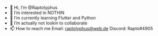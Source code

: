 - 👋 Hi, I’m @Raptolyphus
- 👀 I’m interested in NOTHIN
- 🌱 I’m currently learning Flutter and Python
- 💞️ I’m actually not lookin to collaborate
- 📫 How to reach me 
Email: raptolyphus@web.de
Discord: Rapto#4905

<!---
Raptolyphus/Raptolyphus is a ✨ special ✨ repository because its `README.md` (this file) appears on your GitHub profile.
You can click the Preview link to take a look at your changes.
--->
